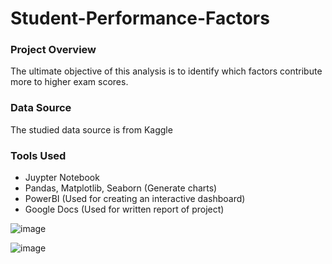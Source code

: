 # Student-Performance-Factors

### Project Overview

The ultimate objective of this analysis is to identify which factors contribute more to higher exam scores.

### Data Source

The studied data source is from Kaggle

### Tools Used

- Juypter Notebook
- Pandas, Matplotlib, Seaborn (Generate charts)
- PowerBI (Used for creating an interactive dashboard)
- Google Docs (Used for written report of project)

![image](https://github.com/user-attachments/assets/d58dd438-2c31-4be6-ac44-ffe951c67b4e)

![image](https://github.com/user-attachments/assets/26431f69-7ee1-4f81-b903-8920c23dc3eb)
